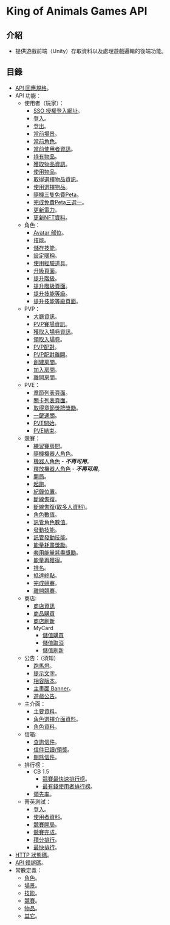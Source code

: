# King of Animals Games API

## 介紹

- 提供遊戲前端（Unity）存取資料以及處理遊戲邏輯的後端功能。

## 目錄

- [API 回應規格](response.md)。
- API 功能：
	- 使用者（玩家）：
		- [SSO 授權登入網址](User/SSOAuthURL.md)。
		- [登入](User/Login.md)。
		- [登出](User/Logout.md)。
		- [當前場景](User/CurrentScene.md)。
		- [當前角色](User/CurrentPlayer.md)。
		- [當前使用者資訊](User/CurrentInfo.md)。
		- [持有物品](User/Items.md)。
		- [獲取物品資訊](User/GetItemInfo.md)。
		- [使用物品](User/UseItems.md)。
		- [取得選擇物品資訊](User/GetItemSelectInfo.md)。
		- [使用選擇物品](User/UseItemSelect.md)。
		- [隨機三隻免費Peta](User/Get3FreePlayer.md)。
		- [完成免費Peta三選一](User/FinishFreePlayer.md)。
		- [更新電力](User/UpdatePower.md)。
		- [更新NFT資料](User/RefreshNFT.md)。
	- 角色：
		- [Avatar 部位](Player/AvatarParts.md)。
		- [技能](Player/Skills.md)。
		- [儲存技能](Player/SetSkill.md)。
		- [設定暱稱](Player/SetNickname.md)。
		- [使用經驗道具](Player/UpgradeItem.md)。
		- [升級頁面](Player/UpgradePage.md)。
		- [提升階級](Player/RankUp.md)。
		- [提升階級頁面](Player/RankUpPage.md)。
		- [提升技能等級](Player/UpgradeSkill.md)。
		- [提升技能等級頁面](Player/UpgradeSkillPage.md)。
	- PVP：
		- [大廳資訊](PVP/LobbyInfo.md)。
		- [PVP賽場資訊](PVP/PVPInfo.md)。
		- [獲取入場卷資訊](PVP/GetTicketsInfo.md)。
		- [領取入場卷](PVP/ReceiveTicket.md)。
		- [PVP配對](PVP/PVPMatch.md)。
		- [PVP配對離開](PVP/PVPMatchQuit.md)。
		- [創建房間](PVP/CreateRoom.md)。
		- [加入房間](PVP/JoinRoom.md)。		
		- [離開房間](PVP/LeaveRoom.md)。
	- PVE：
		- [章節列表頁面](PVE/ChapterListPage.md)。
		- [關卡列表頁面](PVE/LevelListPage.md)。
		- [取得章節獎牌獎勵](PVE/PVEMedalReward.md)。
		- [一鍵通關](PVE/PVERush.md)。
		- [PVE開始](PVE/PVEStart.md)。
		- [PVE結束](PVE/PVEFinish.md)。	
	- 競賽：
		- [練習賽房間](Races/StudyRoom.md)。
		- [隨機機器人角色](Races/RandomBotPlayer.md)。
		- [機器人角色](Races/BotPlayer.md) - ***不再可用***。
		- [釋放機器人角色](Races/BotPlayerRelease.md) - ***不再可用***。
		- [開局](Races/Ready.md)。
		- [起跑](Races/Start.md)。
		- [紀錄位置](Races/RecordPositions.md)。
		- [斷線恢復](Races/OfflineRecovery.md)。
		- [斷線恢復(取多人資料)](Races/OfflineRecoveryData.md)。
		- [角色數值](Races/PlayerValues.md)。
		- [託管角色數值](Races/HostedPlayerValues.md)。
		- [發動技能](Races/LaunchSkill.md)。
		- [託管發動技能](Races/HostedLaunchSkill.md)。
		- [能量耗盡獎勵](Races/BonusEnergyRunOut.md)。
		- [套用能量耗盡獎勵](Races/ApplyEnergyRunOutBonus.md)。
		- [能量再獲得](Races/EnergyAgain.md)。
		- [排名](Races/Rankings.md)。
		- [抵達終點](Races/ReachEnd.md)。
		- [完成競賽](Races/FinishRace.md)。
		- [離開競賽](Races/LeaveRace.md)。
	- 商店:
		- [商店資訊](Store/GetInfos.md)
		- [商品購買](Store/BuyGoods.md)
		- [商店刷新](Store/Refresh.md)
		- MyCard
			- [儲值購買](Store/MyCard/Buy.md)	
			- [儲值取消](Store/MyCard/Cancel.md)	
			- [儲值刷新](Store/MyCard/Refresh.md)	
	- 公告：（須知）
		- [跑馬燈](Notices/Marquee.md)。
		- [提示文字](Notices/HintText.md)。
		- [相容版本](Notices/Versions.md)。
		- [主畫面 Banner](Notices/MainBanner.md)。
		- [遊戲公告](Notices/Announcement.md)。
	- 主介面：
		- [主要資料](MainMenu/MainData.md)。
		- [角色選擇介面資料](MainMenu/CharacterSelectData.md)。
		- [角色資料](MainMenu/CharacterData.md)。
	- 信箱:
		- [查詢信件](Mails/GetMails.md)。
		- [信件已讀/領獎](Mails/ReceiveMailsRewards.md)。
		- [刪除信件](Mails/DeleteMails.md)。
	- 排行榜：
		- CB 1.5
			- [競賽最快速排行榜](Leaderboard/CB15/RaceFastest.md)。
			- [最有錢使用者排行榜](leaderboard/CB15/UserRichest.md)。
		- [領先率](leaderboard/LeadRate.md)。
	- 菁英測試：
		- [登入](EliteTest/Login.md)。
		- [使用者資料](EliteTest/UserInfo.md)。
		- [競賽開局](EliteTest/RaceBegin.md)。
		- [競賽完成](EliteTest/RaceFinish.md)。
		- [積分排行](EliteTest/ScoreList.md)。
		- [最快排行](EliteTest/FastestList.md)。
- [HTTP 狀態碼](codes/httpCode.md)。
- [API 錯誤碼](codes/errorCode.md)。
- 常數定義：
	- [角色](codes/player.md)。
	- [場景](codes/scene.md)。
	- [技能](codes/skill.md)。
	- [競賽](codes/race.md)。
	- [物品](codes/item.md)。
	- [其它](codes/other.md)。
